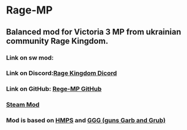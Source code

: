 # Rage-MP

## Balanced mod for Victoria 3 MP from ukrainian community Rage Kingdom.
### Link on sw mod:
### Link on Discord:[Rage Kingdom Dicord](https://discord.gg/rkingdom)
### Link on GitHub: [Rege-MP GitHub](https://github.com/KreKEP1/Rage-MP)
### [Steam Mod](https://steamcommunity.com/sharedfiles/filedetails/?id=3417399522)
### Mod is based on [HMPS](https://steamcommunity.com/sharedfiles/filedetails/?id=3325961657&searchtext=HMPS) and [GGG (guns Garb and Grub)](https://steamcommunity.com/sharedfiles/filedetails/?id=2968644620&searchtext=Guns)
